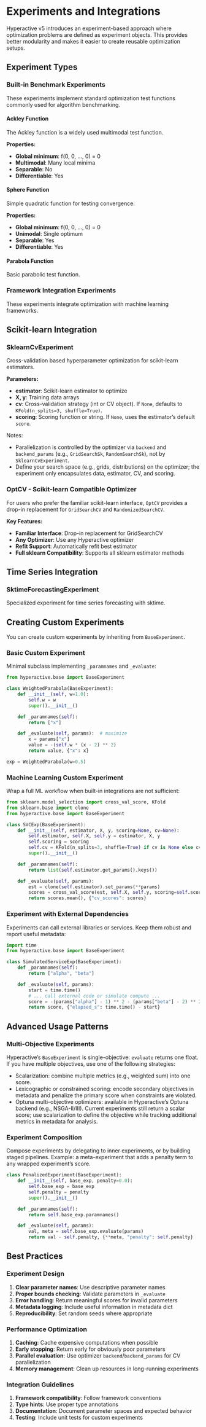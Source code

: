 # Experiments and Integrations

Hyperactive v5 introduces an experiment-based approach where optimization problems are defined as experiment objects. This provides better modularity and makes it easier to create reusable optimization setups.

## Experiment Types

### Built-in Benchmark Experiments

These experiments implement standard optimization test functions commonly used for algorithm benchmarking.

#### Ackley Function

The Ackley function is a widely used multimodal test function.



**Properties:**
- **Global minimum**: f(0, 0, ..., 0) = 0
- **Multimodal**: Many local minima
- **Separable**: No
- **Differentiable**: Yes

#### Sphere Function

Simple quadratic function for testing convergence.



**Properties:**
- **Global minimum**: f(0, 0, ..., 0) = 0  
- **Unimodal**: Single optimum
- **Separable**: Yes
- **Differentiable**: Yes

#### Parabola Function

Basic parabolic test function.



### Framework Integration Experiments  

These experiments integrate optimization with machine learning frameworks.

## Scikit-learn Integration

### SklearnCvExperiment

Cross-validation based hyperparameter optimization for scikit-learn estimators.



**Parameters:**
- **estimator**: Scikit-learn estimator to optimize
- **X, y**: Training data arrays
- **cv**: Cross-validation strategy (int or CV object). If `None`, defaults to `KFold(n_splits=3, shuffle=True)`.
- **scoring**: Scoring function or string. If `None`, uses the estimator’s default `score`.

Notes:
- Parallelization is controlled by the optimizer via `backend` and `backend_params` (e.g., `GridSearchSk`, `RandomSearchSk`), not by `SklearnCvExperiment`.
- Define your search space (e.g., grids, distributions) on the optimizer; the experiment only encapsulates data, estimator, CV, and scoring.

### OptCV - Scikit-learn Compatible Optimizer

For users who prefer the familiar scikit-learn interface, `OptCV` provides a drop-in replacement for `GridSearchCV` and `RandomizedSearchCV`.



**Key Features:**
- **Familiar Interface**: Drop-in replacement for GridSearchCV
- **Any Optimizer**: Use any Hyperactive optimizer
- **Refit Support**: Automatically refit best estimator
- **Full sklearn Compatibility**: Supports all sklearn estimator methods

## Time Series Integration

### SktimeForecastingExperiment

Specialized experiment for time series forecasting with sktime.



## Creating Custom Experiments

You can create custom experiments by inheriting from `BaseExperiment`.

### Basic Custom Experiment
Minimal subclass implementing `_paramnames` and `_evaluate`:

```python
from hyperactive.base import BaseExperiment

class WeightedParabola(BaseExperiment):
    def __init__(self, w=1.0):
        self.w = w
        super().__init__()

    def _paramnames(self):
        return ["x"]

    def _evaluate(self, params):  # maximize
        x = params["x"]
        value = -(self.w * (x - 2) ** 2)
        return value, {"x": x}

exp = WeightedParabola(w=0.5)
```

### Machine Learning Custom Experiment
Wrap a full ML workflow when built-in integrations are not sufficient:

```python
from sklearn.model_selection import cross_val_score, KFold
from sklearn.base import clone
from hyperactive.base import BaseExperiment

class SVCExp(BaseExperiment):
    def __init__(self, estimator, X, y, scoring=None, cv=None):
        self.estimator, self.X, self.y = estimator, X, y
        self.scoring = scoring
        self.cv = KFold(n_splits=3, shuffle=True) if cv is None else cv
        super().__init__()

    def _paramnames(self):
        return list(self.estimator.get_params().keys())

    def _evaluate(self, params):
        est = clone(self.estimator).set_params(**params)
        scores = cross_val_score(est, self.X, self.y, scoring=self.scoring, cv=self.cv)
        return scores.mean(), {"cv_scores": scores}
```

### Experiment with External Dependencies
Experiments can call external libraries or services. Keep them robust and report
useful metadata:

```python
import time
from hyperactive.base import BaseExperiment

class SimulatedServiceExp(BaseExperiment):
    def _paramnames(self):
        return ["alpha", "beta"]

    def _evaluate(self, params):
        start = time.time()
        # ... call external code or simulate compute ...
        score = -(params["alpha"] - 1) ** 2 - (params["beta"] - 2) ** 2
        return score, {"elapsed_s": time.time() - start}
```

## Advanced Usage Patterns

### Multi-Objective Experiments
Hyperactive’s `BaseExperiment` is single-objective: `evaluate` returns one float.
If you have multiple objectives, use one of the following strategies:

- Scalarization: combine multiple metrics (e.g., weighted sum) into one score.
- Lexicographic or constrained scoring: encode secondary objectives in metadata
  and penalize the primary score when constraints are violated.
- Optuna multi-objective optimizers: available in Hyperactive’s Optuna backend
  (e.g., NSGA-II/III). Current experiments still return a scalar score; use
  scalarization to define the objective while tracking additional metrics in
  metadata for analysis.

### Experiment Composition
Compose experiments by delegating to inner experiments, or by building staged
pipelines. Example: a meta-experiment that adds a penalty term to any wrapped
experiment’s score.

```python
class PenalizedExperiment(BaseExperiment):
    def __init__(self, base_exp, penalty=0.0):
        self.base_exp = base_exp
        self.penalty = penalty
        super().__init__()

    def _paramnames(self):
        return self.base_exp.paramnames()

    def _evaluate(self, params):
        val, meta = self.base_exp.evaluate(params)
        return val - self.penalty, {**meta, "penalty": self.penalty}
```

## Best Practices

### Experiment Design
1. **Clear parameter names**: Use descriptive parameter names
2. **Proper bounds checking**: Validate parameters in `_evaluate`
3. **Error handling**: Return meaningful scores for invalid parameters  
4. **Metadata logging**: Include useful information in metadata dict
5. **Reproducibility**: Set random seeds where appropriate

### Performance Optimization
1. **Caching**: Cache expensive computations when possible
2. **Early stopping**: Return early for obviously poor parameters
3. **Parallel evaluation**: Use optimizer `backend`/`backend_params` for CV parallelization
4. **Memory management**: Clean up resources in long-running experiments

### Integration Guidelines
1. **Framework compatibility**: Follow framework conventions
2. **Type hints**: Use proper type annotations
3. **Documentation**: Document parameter spaces and expected behavior
4. **Testing**: Include unit tests for custom experiments

